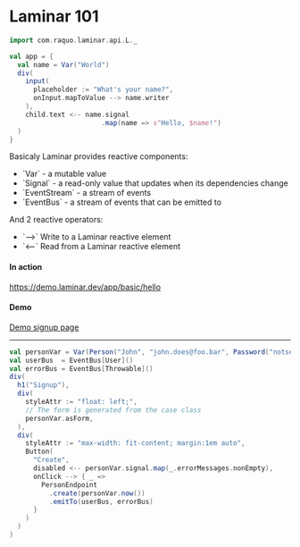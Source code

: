 # Laminar 101

<div grid="~ cols-2 gap-3">
<div>

```scala {*|4|10|||8|10}
import com.raquo.laminar.api.L._

val app = {
  val name = Var("World")
  div(
    input(
      placeholder := "What's your name?",
      onInput.mapToValue --> name.writer
    ),
    child.text <-- name.signal
                       .map(name => s"Hello, $name!")
  )
}
```
</div>
<div>
Basicaly Laminar provides reactive components:

<ul>
  <li v-click="+1">`Var` - a mutable value</li>
  <li v-click="+2">`Signal` - a read-only value that updates when its dependencies change</li>
  <li v-click="+3">`EventStream` - a stream of events</li>
  <li v-click="+3">`EventBus` - a stream of events that can be emitted to</li>
</ul>

<div v-click="+4">And 2 reactive operators:</div>

<ul>
  <li v-click="+5">`-->`  Write to a Laminar reactive element</li>
  <li v-click="+6">`<--`  Read from a Laminar reactive element</li>
</ul>


</div>
</div>

<div v-click="+7">
  <h4>In action</h4>
  <a href="https://demo.laminar.dev/app/basic/hello">https://demo.laminar.dev/app/basic/hello</a>
</div>
<div v-click="+8">
  <h4>Demo</h4>
  <a href="http://localhost:5173">Demo signup page</a>
</div>

---

<div>

```scala {*|1|2-3|8-9|17-19}
val personVar = Var(Person("John", "john.does@foo.bar", Password("notsecured") ))
val userBus  = EventBus[User]()
val errorBus = EventBus[Throwable]()
div(
  h1("Signup"),
  div(
    styleAttr := "float: left;",
    // The form is generated from the case class
    personVar.asForm,
  ),
  div(
    styleAttr := "max-width: fit-content; margin:1em auto",
    Button(
      "Create",
      disabled <-- personVar.signal.map(_.errorMessages.nonEmpty),
      onClick --> { _ =>
        PersonEndpoint
          .create(personVar.now())
          .emitTo(userBus, errorBus)
      }
    )
  )
)
```
</div>

